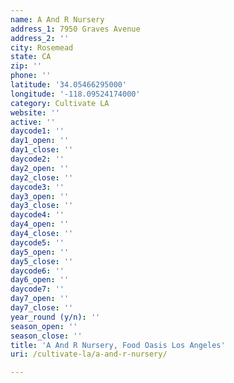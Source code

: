 ```yaml
---
name: A And R Nursery
address_1: 7950 Graves Avenue
address_2: ''
city: Rosemead
state: CA
zip: ''
phone: ''
latitude: '34.05466295000'
longitude: '-118.09524174000'
category: Cultivate LA
website: ''
active: ''
daycode1: ''
day1_open: ''
day1_close: ''
daycode2: ''
day2_open: ''
day2_close: ''
daycode3: ''
day3_open: ''
day3_close: ''
daycode4: ''
day4_open: ''
day4_close: ''
daycode5: ''
day5_open: ''
day5_close: ''
daycode6: ''
day6_open: ''
daycode7: ''
day7_open: ''
day7_close: ''
year_round (y/n): ''
season_open: ''
season_close: ''
title: 'A And R Nursery, Food Oasis Los Angeles'
uri: /cultivate-la/a-and-r-nursery/

---
```

